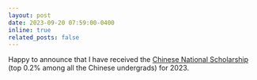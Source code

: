 ```yaml
---
layout: post
date: 2023-09-20 07:59:00-0400
inline: true
related_posts: false
---
```


Happy to announce that I have received the <a href=" ">Chinese National Scholarship</a> (top 0.2% among all the Chinese undergrads) for 2023.
